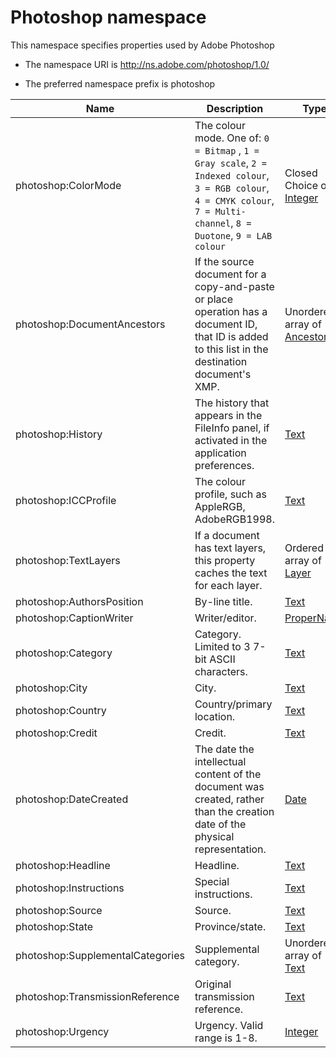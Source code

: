 # Photoshop namespace

This namespace specifies properties used by Adobe Photoshop

- The namespace URI is http://ns.adobe.com/photoshop/1.0/

- The preferred namespace prefix is photoshop

|Name|Description|Type|
|----|-----------|----|
|photoshop:ColorMode|The colour mode. One of: `0 = Bitmap` , `1 = Gray scale`,   `2 = Indexed colour`, `3 = RGB colour`, `4 = CMYK colour`, `7 = Multi-channel`, `8 = Duotone`, `9 = LAB colour`|Closed Choice of [Integer](./XMPDataTypes/CoreProperties.md#integer)|
|photoshop:DocumentAncestors|If the source document for a copy-and-paste or place operation has a document ID, that ID is added to this list in the destination document's XMP.  |Unordered array of [Ancestor](./XMPDataTypes/Ancestor.md)|
|photoshop:History|The history that appears in the FileInfo panel, if activated in the application preferences.  |[Text](./XMPDataTypes/CoreProperties.md#text)|
|photoshop:ICCProfile|The colour profile, such as AppleRGB, AdobeRGB1998.  |[Text](./XMPDataTypes/CoreProperties.md#text)|
|photoshop:TextLayers|If a document has text layers, this property caches the text for each layer.  |Ordered array of [Layer](./XMPDataTypes/Layer.md)|
|photoshop:AuthorsPosition|By-line title.  |[Text](./XMPDataTypes/CoreProperties.md#text)|
|photoshop:CaptionWriter|Writer/editor.  |[ProperName](./XMPDataTypes/CoreProperties.md#propername)|
|photoshop:Category|Category. Limited to 3 7-bit ASCII characters.  |[Text](./XMPDataTypes/CoreProperties.md#text)|
|photoshop:City|City.  |[Text](./XMPDataTypes/CoreProperties.md#text)|
|photoshop:Country|Country/primary location.  |[Text](./XMPDataTypes/CoreProperties.md#text)|
|photoshop:Credit|Credit.  |[Text](./XMPDataTypes/CoreProperties.md#text)|
|photoshop:DateCreated|The date the intellectual content of the document was created, rather than the creation date of the physical representation.  |[Date](./XMPDataTypes/CoreProperties.md#date)|
|photoshop:Headline|Headline.  |[Text](./XMPDataTypes/CoreProperties.md#text)|
|photoshop:Instructions|Special instructions.  |[Text](./XMPDataTypes/CoreProperties.md#text)|
|photoshop:Source|Source.  |[Text](./XMPDataTypes/CoreProperties.md#text)|
|photoshop:State|Province/state.  |[Text](./XMPDataTypes/CoreProperties.md#text)|
|photoshop:SupplementalCategories|Supplemental category.  |Unordered array of [Text](./XMPDataTypes/CoreProperties.md#text)|
|photoshop:TransmissionReference|Original transmission reference.  |[Text](./XMPDataTypes/CoreProperties.md#text)|
|photoshop:Urgency|Urgency. Valid range is 1-8.  |[Integer](./XMPDataTypes/CoreProperties.md#integer)|
